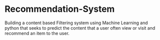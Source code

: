 # Recommendation-System

Building a content based
Filtering system using Machine
Learning and python that seeks
to predict the content that a
user often view or visit and
recommend an item to the
user.
